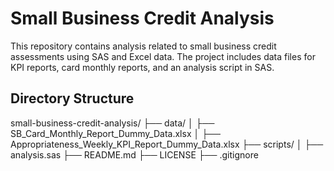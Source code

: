 # Small Business Credit Analysis

This repository contains analysis related to small business credit assessments using SAS and Excel data. The project includes data files for KPI reports, card monthly reports, and an analysis script in SAS.

## Directory Structure

small-business-credit-analysis/ ├── data/ │ ├── SB_Card_Monthly_Report_Dummy_Data.xlsx │ ├── Appropriateness_Weekly_KPI_Report_Dummy_Data.xlsx ├── scripts/ │ ├── analysis.sas ├── README.md ├── LICENSE ├── .gitignore
